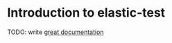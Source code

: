 # Introduction to elastic-test

TODO: write [great documentation](http://jacobian.org/writing/great-documentation/what-to-write/)
